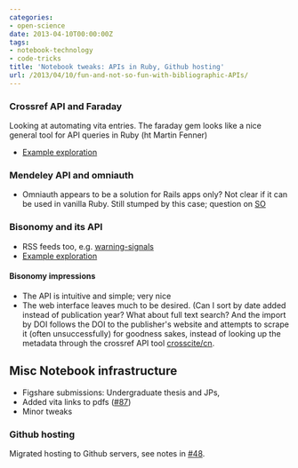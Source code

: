 ```yaml
---
categories:
- open-science
date: 2013-04-10T00:00:00Z
tags:
- notebook-technology
- code-tricks
title: 'Notebook tweaks: APIs in Ruby, Github hosting'
url: /2013/04/10/fun-and-not-so-fun-with-bibliographic-APIs/
---
```


### Crossref API and Faraday

Looking at automating vita entries. The faraday gem looks like a nice general tool for API queries in Ruby (ht Martin Fenner) 

* [Example exploration](https://github.com/cboettig/sandbox/blob/b2351f4bb211d8aff8f87440d7f6064a1ebbde98/ruby-scripts/crossref.rb)

### Mendeley API and omniauth

* Omniauth appears to be a solution for Rails apps only?  Not clear if it can be used in vanilla Ruby.  Still stumped by this case; question on [SO](http://stackoverflow.com/questions/15887366)


### Bisonomy and its API

* RSS feeds too, e.g. [ <i class="icon-rss"></i> warning-signals](http://www.bibsonomy.org/publrss/user/carl-boettiger/warning-signals)
* [Example exploration](https://github.com/cboettig/sandbox/blob/b2351f4bb211d8aff8f87440d7f6064a1ebbde98/ruby-scripts/bibsonomy.rb)


#### Bisonomy impressions

* The API is intuitive and simple; very nice
* The web interface leaves much to be desired.  (Can I sort by date added instead of publication year?  What about full text search? And the import by DOI follows the DOI to the publisher's website and attempts to scrape it (often unsuccessfully) for goodness sakes, instead of looking up the metadata through the crossref API tool [crosscite/cn](http://crosscite.org/cn/).  


## Misc Notebook infrastructure 

* Figshare submissions: Undergraduate thesis and JPs,  
* Added vita links to pdfs ([#87](https://github.com/cboettig/labnotebook/issues/87))
* Minor tweaks  

### Github hosting

Migrated hosting to Github servers, see notes in [#48](https://github.com/cboettig/labnotebook/issues/48).  



